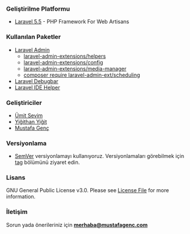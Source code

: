 ### Geliştirilme Platformu
- [Laravel 5.5](https://laravel.com/docs/5.5/)  - PHP Framework For Web Artisans

### Kullanılan Paketler
- [Laravel Admin](http://laravel-admin.org)
    - [laravel-admin-extensions/helpers](https://github.com/laravel-admin-extensions/helpers)
    - [laravel-admin-extensions/config](https://github.com/laravel-admin-extensions/config)
    - [laravel-admin-extensions/media-manager](https://github.com/laravel-admin-extensions/media-manager)
    - [ composer require laravel-admin-ext/scheduling](https://github.com/laravel-admin-extensions/scheduling)
- [Laravel Debugbar](https://github.com/barryvdh/laravel-debugbar)
- [Laravel IDE Helper](https://github.com/barryvdh/laravel-ide-helper)

### Geliştiriciler
- [Ümit Sevim](https://github.com/tstechnik)
- [Yiğithan Yiğit](https://github.com/yigithanyigit)
- [Mustafa Genç](https://github.com/mustafagenc)

### Versiyonlama
- [SemVer](https://semver.org/lang/tr/) versiyonlamayı kullanıyoruz. Versiyonlamaları görebilmek için [tag](https://github.com/mustafagenc/blog/tags) bölümünü ziyaret edin.

### Lisans
GNU General Public License v3.0. Please see [License File](https://github.com/mustafagenc/blog/blob/master/LICENSE) for more information.

### İletişim
Sorun yada önerileriniz için **[merhaba@mustafagenc.com](mailto:merhaba@mustafagenc.com)**